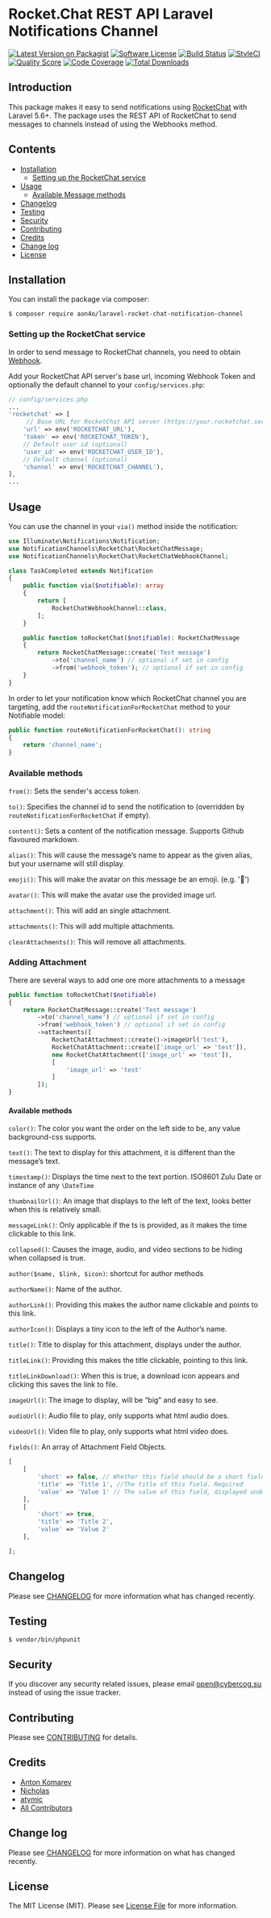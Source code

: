 # Rocket.Chat REST API Laravel Notifications Channel

[![Latest Version on Packagist](https://img.shields.io/packagist/v/laravel-notification-channels/rocket-chat.svg?style=flat-square)](https://packagist.org/packages/laravel-notification-channels/rocket-chat)
[![Software License](https://img.shields.io/badge/license-MIT-brightgreen.svg?style=flat-square)](LICENSE.md)
[![Build Status](https://img.shields.io/travis/laravel-notification-channels/rocket-chat/master.svg?style=flat-square)](https://travis-ci.org/laravel-notification-channels/rocket-chat)
[![StyleCI](https://styleci.io/repos/241828511/shield)](https://styleci.io/repos/241828511)
[![Quality Score](https://img.shields.io/scrutinizer/g/laravel-notification-channels/rocket-chat.svg?style=flat-square)](https://scrutinizer-ci.com/g/laravel-notification-channels/rocket-chat)
[![Code Coverage](https://img.shields.io/scrutinizer/coverage/g/laravel-notification-channels/rocket-chat/master.svg?style=flat-square)](https://scrutinizer-ci.com/g/laravel-notification-channels/rocket-chat/?branch=master)
[![Total Downloads](https://img.shields.io/packagist/dt/laravel-notification-channels/rocket-chat.svg?style=flat-square)](https://packagist.org/packages/laravel-notification-channels/rocket-chat)

## Introduction

This package makes it easy to send notifications using [RocketChat](https://rocket.chat/) with Laravel 5.6+.
The package uses the REST API of RocketChat to send messages to channels instead of using the Webhooks method.

## Contents

- [Installation](#installation)
	- [Setting up the RocketChat service](#setting-up-the-rocketchat-service)
- [Usage](#usage)
	- [Available Message methods](#available-message-methods)
- [Changelog](#changelog)
- [Testing](#testing)
- [Security](#security)
- [Contributing](#contributing)
- [Credits](#credits)
- [Change log](#changelog)
- [License](#license)

## Installation

You can install the package via composer:

```shell script
$ composer require aon4o/laravel-rocket-chat-notification-channel
```

### Setting up the RocketChat service

In order to send message to RocketChat channels, you need to obtain [Webhook](https://rocket.chat/docs/administrator-guides/integrations#how-to-create-a-new-incoming-webhook).

Add your RocketChat API server's base url, incoming Webhook Token and optionally the default channel to your `config/services.php`:

```php
// config/services.php
...
'rocketchat' => [
     // Base URL for RocketChat API server (https://your.rocketchat.server.com)
    'url' => env('ROCKETCHAT_URL'),
    'token' => env('ROCKETCHAT_TOKEN'),
    // Default user id (optional)
    'user_id' => env('ROCKETCHAT_USER_ID'),
    // Default channel (optional)
    'channel' => env('ROCKETCHAT_CHANNEL'),
],
...
```

## Usage

You can use the channel in your `via()` method inside the notification:

```php
use Illuminate\Notifications\Notification;
use NotificationChannels\RocketChat\RocketChatMessage;
use NotificationChannels\RocketChat\RocketChatWebhookChannel;

class TaskCompleted extends Notification
{
    public function via($notifiable): array
    {
        return [
            RocketChatWebhookChannel::class,
        ];
    }

    public function toRocketChat($notifiable): RocketChatMessage
    {
        return RocketChatMessage::create('Test message')
            ->to('channel_name') // optional if set in config
            ->from('webhook_token'); // optional if set in config
    }
}
```

In order to let your notification know which RocketChat channel you are targeting, add the `routeNotificationForRocketChat` method to your Notifiable model:

```php
public function routeNotificationForRocketChat(): string
{
    return 'channel_name';
}
```

### Available methods

`from()`: Sets the sender's access token.

`to()`: Specifies the channel id to send the notification to (overridden by `routeNotificationForRocketChat` if empty).

`content()`: Sets a content of the notification message. Supports Github flavoured markdown.

`alias()`:  This will cause the message’s name to appear as the given alias, but your username will still display.

`emoji()`: This will make the avatar on this message be an emoji. (e.g. ':see_no_evil:')

`avatar()`: This will make the avatar use the provided image url.

`attachment()`: This will add an single attachment.

`attachments()`: This will add multiple attachments.

`clearAttachments()`: This will remove all attachments.

### Adding Attachment

There are several ways to add one ore more attachments to a message

```php
public function toRocketChat($notifiable)
{
    return RocketChatMessage::create('Test message')
        ->to('channel_name') // optional if set in config
        ->from('webhook_token') // optional if set in config
        ->attachments([
            RocketChatAttachment::create()->imageUrl('test'),
            RocketChatAttachment::create(['image_url' => 'test']),
            new RocketChatAttachment(['image_url' => 'test']),
            [
                'image_url' => 'test'
            ]   
        ]);   
}
```

#### Available methods

`color()`: The color you want the order on the left side to be, any value background-css supports.

`text()`: The text to display for this attachment, it is different than the message’s text.

`timestamp()`: Displays the time next to the text portion. ISO8601 Zulu Date or instance of any `\DateTime`

`thumbnailUrl()`: An image that displays to the left of the text, looks better when this is relatively small.

`messageLink()`: Only applicable if the ts is provided, as it makes the time clickable to this link.

`collapsed()`: Causes the image, audio, and video sections to be hiding when collapsed is true.

`author($name, $link, $icon)`: shortcut for author methods

`authorName()`: Name of the author.

`authorLink()`: Providing this makes the author name clickable and points to this link.

`authorIcon()`: Displays a tiny icon to the left of the Author’s name.

`title()`: Title to display for this attachment, displays under the author.

`titleLink()`: Providing this makes the title clickable, pointing to this link.

`titleLinkDownload()`: When this is true, a download icon appears and clicking this saves the link to file.

`imageUrl()`: The image to display, will be “big” and easy to see.

`audioUrl()`: Audio file to play, only supports what html audio does.

`videoUrl()`: Video file to play, only supports what html video does.

`fields()`: An array of Attachment Field Objects.

```php
[
    [
        'short' => false, // Whether this field should be a short field. Default: false
        'title' => 'Title 1', //The title of this field. Required
        'value' => 'Value 1' // The value of this field, displayed underneath the title value. Required
    ],
    [
        'short' => true,
        'title' => 'Title 2',
        'value' => 'Value 2'
    ],

];   
```

## Changelog

Please see [CHANGELOG](CHANGELOG.md) for more information what has changed recently.

## Testing

```shell script
$ vendor/bin/phpunit
```

## Security

If you discover any security related issues, please email open@cybercog.su instead of using the issue tracker.

## Contributing

Please see [CONTRIBUTING](CONTRIBUTING.md) for details.

## Credits

- [Anton Komarev](https://komarev.com)
- [Nicholas](https://github.com/Funfare)
- [atymic](https://github.com/atymic)
- [All Contributors](../../contributors)

## Change log

Please see [CHANGELOG](CHANGELOG.md) for more information on what has changed recently.

## License

The MIT License (MIT). Please see [License File](LICENSE.md) for more information.

